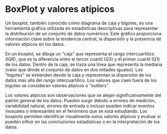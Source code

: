 <!-- Google tag (gtag.js) -->
<script async src="https://www.googletagmanager.com/gtag/js?id=G-5836L790MM"></script>
<script>
  window.dataLayer = window.dataLayer || [];
  function gtag(){dataLayer.push(arguments);}
  gtag('js', new Date());

  gtag('config', 'G-5836L790MM');
</script>

# BoxPlot y valores atípicos

Un boxplot, también conocido como diagrama de caja y bigotes, es una herramienta gráfica utilizada en estadísticas descriptivas para representar la distribución de un conjunto de datos numéricos. Este gráfico proporciona información clave sobre la tendencia central, la dispersión y la presencia de valores atípicos en los datos.

En un boxplot, se dibuja un "caja" que representa el rango intercuartílico (IQR), que es la diferencia entre el tercer cuartil (Q3) y el primer cuartil (Q1) de los datos. Dentro de la caja, se traza una línea que representa la mediana (valor que divide el conjunto de datos en dos mitades iguales). Los "bigotes" se extienden desde la caja y representan la dispersión de los datos más allá del rango intercuartílico. Los valores que caen fuera de los bigotes se consideran valores atípicos o "outliers".

Los valores atípicos son observaciones que se alejan significativamente del patrón general de los datos. Pueden surgir debido a errores de medición, variabilidad natural, errores de entrada o incluso pueden indicar eventos inusuales o interesantes en el fenómeno que se está estudiando. Los boxplots permiten identificar visualmente estos valores atípicos y evaluar si pueden influir en las conclusiones estadísticas o en la interpretación de los datos.
